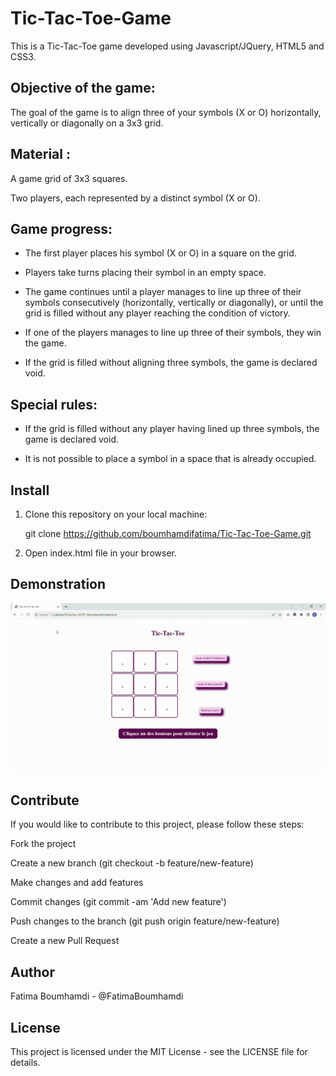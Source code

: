 # Tic-Tac-Toe-Game
This is a Tic-Tac-Toe game developed using Javascript/JQuery, HTML5 and CSS3.

## Objective of the game:

The goal of the game is to align three of your symbols (X or O) horizontally, vertically or diagonally on a 3x3 grid.

## Material :

A game grid of 3x3 squares.

Two players, each represented by a distinct symbol (X or O).

## Game progress:

- The first player places his symbol (X or O) in a square on the grid.

- Players take turns placing their symbol in an empty space.

- The game continues until a player manages to line up three of their symbols consecutively (horizontally, vertically or diagonally), or until the grid is filled without any player reaching the condition of victory.

- If one of the players manages to line up three of their symbols, they win the game.

- If the grid is filled without aligning three symbols, the game is declared void.

## Special rules:

- If the grid is filled without any player having lined up three symbols, the game is declared void.

- It is not possible to place a symbol in a space that is already occupied.

## Install

1. Clone this repository on your local machine:

   git clone https://github.com/boumhamdifatima/Tic-Tac-Toe-Game.git

2. Open index.html file in your browser.

## Demonstration

![Mon GIF](JeuTic-tac-toe-JS-Demo.gif)

## Contribute

If you would like to contribute to this project, please follow these steps:

   Fork the project
   
   Create a new branch (git checkout -b feature/new-feature)
   
   Make changes and add features
   
   Commit changes (git commit -am 'Add new feature')
   
   Push changes to the branch (git push origin feature/new-feature)
   
   Create a new Pull Request 

## Author 

Fatima Boumhamdi - @FatimaBoumhamdi 

## License 

This project is licensed under the MIT License - see the LICENSE file for details.